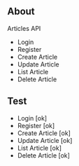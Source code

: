 ## About

Articles API

- Login
- Register
- Create Article
- Update Article
- List Article
- Delete Article

## Test

- Login [ok]
- Register [ok]
- Create Article [ok]
- Update Article [ok]
- List Article [ok]
- Delete Article [ok]
